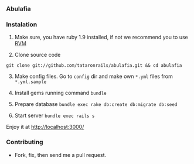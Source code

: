 ### Abulafia

### Instalation

1. Make sure, you have ruby 1.9 installed, if not we recommend you to use [RVM](http://rvm.io/ "Ruby Version Manager")

2. Clone source code

  `git clone git://github.com/tataronrails/abulafia.git && cd abulafia`

3. Make config files. Go to `config` dir and make own `*.yml` files from `*.yml.sample`

4. Install gems running command `bundle`

5. Prepare database `bundle exec rake db:create db:migrate db:seed`

6. Start server `bundle exec rails s`

Enjoy it at [http://localhost:3000/](http://localhost:3000/ "Development server")


### Contributing

* Fork, fix, then send me a pull request.
